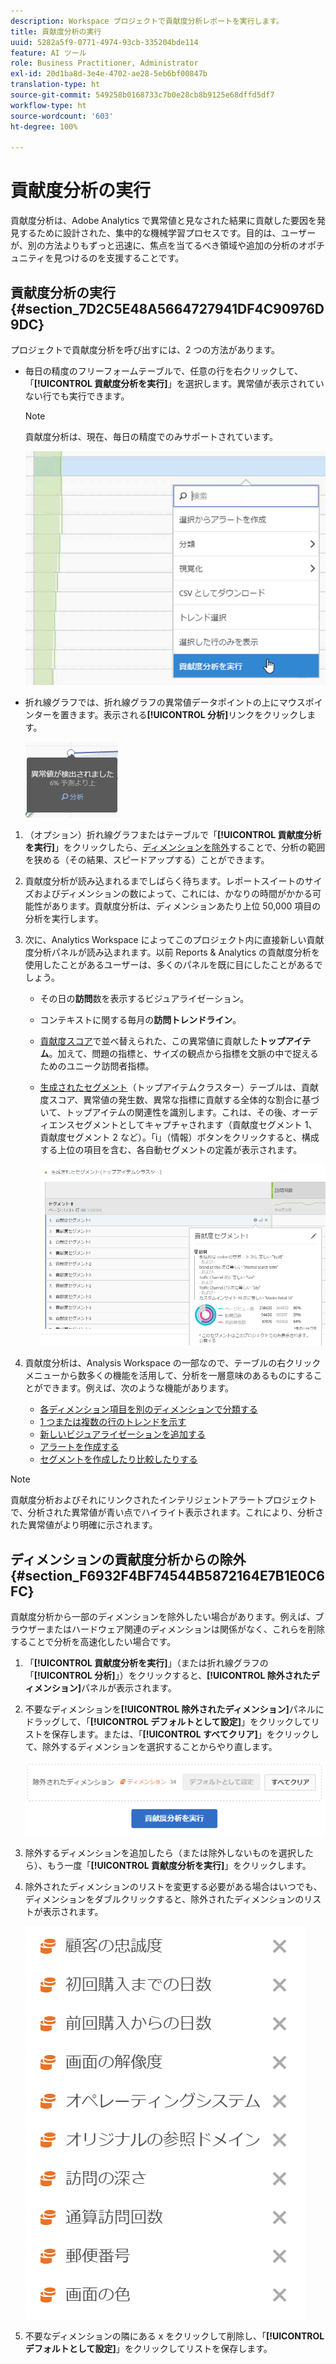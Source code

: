```yaml
---
description: Workspace プロジェクトで貢献度分析レポートを実行します。
title: 貢献度分析の実行
uuid: 5282a5f9-0771-4974-93cb-335204bde114
feature: AI ツール
role: Business Practitioner, Administrator
exl-id: 20d1ba8d-3e4e-4702-ae28-5eb6bf00847b
translation-type: ht
source-git-commit: 549258b0168733c7b0e28cb8b9125e68dffd5df7
workflow-type: ht
source-wordcount: '603'
ht-degree: 100%

---
```


# 貢献度分析の実行

貢献度分析は、Adobe Analytics で異常値と見なされた結果に貢献した要因を発見するために設計された、集中的な機械学習プロセスです。目的は、ユーザーが、別の方法よりもずっと迅速に、焦点を当てるべき領域や追加の分析のオポチュニティを見つけるのを支援することです。

## 貢献度分析の実行 {#section_7D2C5E48A5664727941DF4C90976D9DC}

プロジェクトで貢献度分析を呼び出すには、2 つの方法があります。

* 毎日の精度のフリーフォームテーブルで、任意の行を右クリックして、「**[!UICONTROL 貢献度分析を実行]**」を選択します。異常値が表示されていない行でも実行できます。

   >[!NOTE]
   >
   >貢献度分析は、現在、毎日の精度でのみサポートされています。

   ![](assets/run_ca.png)

* 折れ線グラフでは、折れ線グラフの異常値データポイントの上にマウスポインターを置きます。表示される&#x200B;**[!UICONTROL 分析]**&#x200B;リンクをクリックします。

   ![](assets/contribution-analysis.png)

1. （オプション）折れ線グラフまたはテーブルで「**[!UICONTROL 貢献度分析を実行]**」をクリックしたら、[ディメンションを除外](#section_F6932F4BF74544B5872164E7B1E0C6FC)することで、分析の範囲を狭める（その結果、スピードアップする）ことができます。

1. 貢献度分析が読み込まれるまでしばらく待ちます。レポートスイートのサイズおよびディメンションの数によって、これには、かなりの時間がかかる可能性があります。貢献度分析は、ディメンションあたり上位 50,000 項目の分析を実行します。
1. 次に、Analytics Workspace によってこのプロジェクト内に直接新しい貢献度分析パネルが読み込まれます。以前 Reports &amp; Analytics の貢献度分析を使用したことがあるユーザーは、多くのパネルを既に目にしたことがあるでしょう。

   * その日の&#x200B;**訪問**&#x200B;数を表示するビジュアライゼーション。
   * コンテキストに関する毎月の&#x200B;**訪問トレンドライン**。
   * [貢献度スコア](https://docs.adobe.com/content/help/ja-JP/analytics/analyze/analysis-workspace/virtual-analyst/contribution-analysis/ca-tokens.html)で並べ替えられた、この異常値に貢献した&#x200B;**トップアイテム**。加えて、問題の指標と、サイズの観点から指標を文脈の中で捉えるためのユニーク訪問者指標。

   * [生成されたセグメント](https://docs.adobe.com/content/help/ja-JP/analytics/components/segmentation/segmentation-workflow/seg-build.html)（トップアイテムクラスター）テーブルは、貢献度スコア、異常値の発生数、異常な指標に貢献する全体的な割合に基づいて、トップアイテムの関連性を識別します。これは、その後、オーディエンスセグメントとしてキャプチャされます（貢献度セグメント 1、貢献度セグメント 2 など）。「i」（情報）ボタンをクリックすると、構成する上位の項目を含む、各自動セグメントの定義が表示されます。

      ![](assets/auto_segment.png)

1. 貢献度分析は、Analysis Workspace の一部なので、テーブルの右クリックメニューから数多くの機能を活用して、分析を一層意味のあるものにすることができます。例えば、次のような機能があります。

   * [各ディメンション項目を別のディメンションで分類する](/help/analyze/analysis-workspace/components/dimensions/t-breakdown-fa.md)
   * [1 つまたは複数の行のトレンドを示す](/help/analyze/analysis-workspace/home.md#section_34930C967C104C2B9092BA8DCF2BF81A)
   * [新しいビジュアライゼーションを追加する](/help/analyze/analysis-workspace/visualizations/freeform-analysis-visualizations.md)
   * [アラートを作成する](/help/components/c-alerts/intellligent-alerts.md)
   * [セグメントを作成したり比較したりする](/help/analyze/analysis-workspace/c-panels/c-segment-comparison/segment-comparison.md)

>[!NOTE]
>
>貢献度分析およびそれにリンクされたインテリジェントアラートプロジェクトで、分析された異常値が青い点でハイライト表示されます。これにより、分析された異常値がより明確に示されます。

## ディメンションの貢献度分析からの除外 {#section_F6932F4BF74544B5872164E7B1E0C6FC}

貢献度分析から一部のディメンションを除外したい場合があります。例えば、ブラウザーまたはハードウェア関連のディメンションは関係がなく、これらを削除することで分析を高速化したい場合です。

1. 「**[!UICONTROL 貢献度分析を実行]**」（または折れ線グラフの「**[!UICONTROL 分析]**」）をクリックすると、**[!UICONTROL 除外されたディメンション]**&#x200B;パネルが表示されます。

1. 不要なディメンションを&#x200B;**[!UICONTROL 除外されたディメンション]**&#x200B;パネルにドラッグして、「**[!UICONTROL デフォルトとして設定]**」をクリックしてリストを保存します。または、「**[!UICONTROL すべてクリア]**」をクリックして、除外するディメンションを選択することからやり直します。

   ![](assets/exclude_dimensions.png)

1. 除外するディメンションを追加したら（または除外しないものを選択したら）、もう一度「**[!UICONTROL 貢献度分析を実行]**」をクリックします。
1. 除外されたディメンションのリストを変更する必要がある場合はいつでも、ディメンションをダブルクリックすると、除外されたディメンションのリストが表示されます。

   ![](assets/excluded-dimensions.png)

1. 不要なディメンションの隣にある x をクリックして削除し、「**[!UICONTROL デフォルトとして設定]**」をクリックしてリストを保存します。
